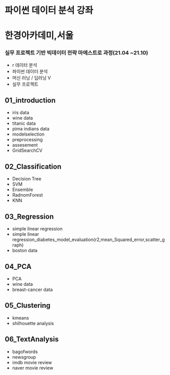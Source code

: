 # 파이썬 데이터 분석 강좌

# 한경아카데미,서울
### 실무 프로젝트 기반 빅데이터 전략 마에스트로 과정(21.04 ~21.10)
- r 데이터 분석
- 파이썬 데이터 분석
- 머신 러닝 / 딥러닝 V
- 실무 프로젝트

## 01_introduction 
- iris data
- wine data
- titanic data
- pima indians data
- modelselection
- preprocessing
- assesement
- GridSearchCV

## 02_Classification
- Decision Tree
- SVM
- Ensemble
- RadnomForest
- KNN

## 03_Regression
- simple linear regression
- simple linear regression_diabetes_model_evaluation(r2,mean_Squared_error,scatter_graph)
- boston data

## 04_PCA
 - PCA
 - wine data
 - breast-cancer data
 
## 05_Clustering
- kmeans
- shilhouette analysis 

## 06_TextAnalysis
- bagofwords
- newsgroup
- imdb movie review
- naver movie review
